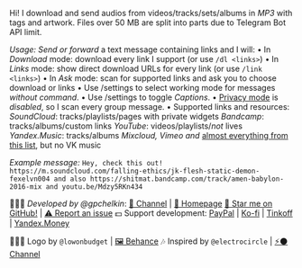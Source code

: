 Hi! I download and send audios from videos/tracks/sets/albums in *MP3* with tags and artwork. Files over 50 MB are split into parts due to Telegram Bot API limit.

*Usage:*
_Send or forward_ a text message containing links and I will:
• In *Download* mode: download every link I support (or use `/dl <links>`)
• In *Links* mode: show direct download URLs for every link (or use `/link <links>`)
• In *Ask* mode: scan for supported links and ask you to choose download or links
• Use /settings to select working mode for messages *without command*.
• Use /settings to toggle *Captions*.
• [Privacy mode](https://core.telegram.org/bots#privacy-mode) is _disabled_, so I scan every group message.
• Supported links and resources:
*SoundCloud*: tracks/playlists/pages with private widgets
*Bandcamp*: tracks/albums/custom links
*YouTube*: videos/playlists/_not_ lives
*Yandex.Music*: tracks/albums
*Mixcloud, Vimeo and* [almost everything from this list](https://github.com/yt-dlp/yt-dlp/blob/master/supportedsites.md), but no VK music

*Example message:*
`Hey, check this out! https://m.soundcloud.com/falling-ethics/jk-flesh-static-demon-fexelvn004 and also https://shitmat.bandcamp.com/track/amen-babylon-2016-mix and youtu.be/Mdzy5RKn434`

👨🏻‍💻 *Developed by @gpchelkin*:
[🐝 Channel](https://t.me/ggpchelkin) | [🐝 Homepage](https://pchelk.in)
[🌟 Star me on GitHub!](https://github.com/gpchelkin/scdlbot) | [⚠️ Report an issue](https://github.com/gpchelkin/scdlbot/issues)
💵 Support development:
[PayPal](http://paypal.me/ggpchelkin/200) | [Ko-fi](https://ko-fi.com/gpchelkin) | [Tinkoff](https://www.tinkoff.ru/sl/Acd7Jamf4YM) | [Yandex.Money](http://money.yandex.ru/to/41001421333857/200)

👩🏻‍🎨 Logo by `@lowonbudget` | [🖼️ Behance](https://www.behance.net/lowonbudget)
🎶 Inspired by `@electrocircle` | [⚡⚫ Channel](https://t.me/Eklight)
